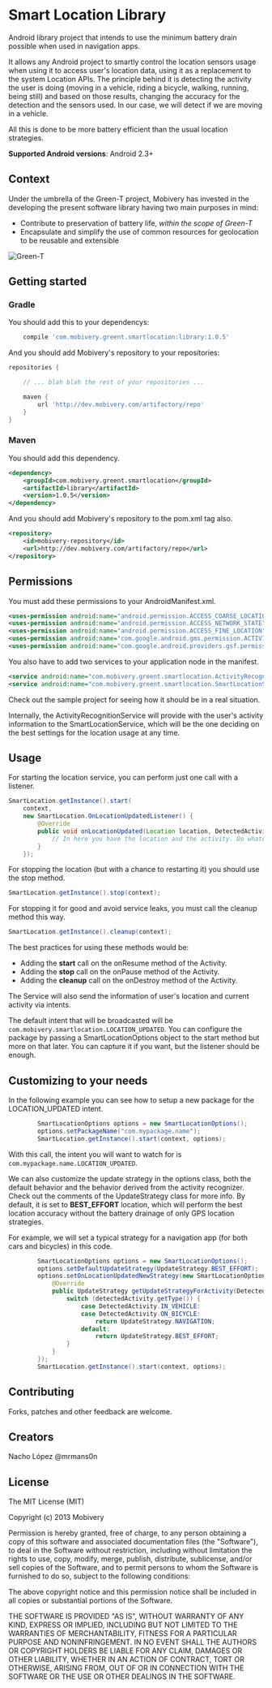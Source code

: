 Smart Location Library
======================

Android library project that intends to use the minimum battery drain possible when used in navigation apps.

It allows any Android project to smartly control the location sensors usage when using it to access user's location data, using it as a replacement to the system Location APIs. 
The principle behind it is detecting the activity the user is doing (moving in a vehicle, riding a bicycle, walking, running, being still) and based on those results, changing the accuracy for the detection and the sensors used. In our case, we will detect if we are moving in a vehicle.

All this is done to be more battery efficient than the usual location strategies.

**Supported Android versions**: Android 2.3+

Context
-------

Under the umbrella of the Green-T project, Mobivery has invested in the developing the present software library having two main purposes in mind:

* Contribute to preservation of battery life, *within the scope of Green-T*
* Encapsulate and simplify the use of common resources for geolocation to be reusable and extensible

![Green-T](http://greent.av.it.pt/images/logo.png)

Getting started
---------------

### Gradle

You should add this to your dependencys:

```groovy
    compile 'com.mobivery.greent.smartlocation:library:1.0.5'
```

And you should add Mobivery's repository to your repositories:

```groovy
repositories {

    // ... blah blah the rest of your repositories ...

    maven {
        url 'http://dev.mobivery.com/artifactory/repo'
    }
}
```

### Maven

You should add this dependency.

````xml
<dependency>
	<groupId>com.mobivery.greent.smartlocation</groupId>
	<artifactId>library</artifactId>
	<version>1.0.5</version>
</dependency>
````

And you should add Mobivery's repository to the pom.xml <repositories> tag also.

````xml
<repository>
	<id>mobivery-repository</id>
    <url>http://dev.mobivery.com/artifactory/repo</url>
</repository>
````

Permissions
-----------

You must add these permissions to your AndroidManifest.xml. 

````xml
<uses-permission android:name="android.permission.ACCESS_COARSE_LOCATION"/>
<uses-permission android:name="android.permission.ACCESS_NETWORK_STATE"/>
<uses-permission android:name="android.permission.ACCESS_FINE_LOCATION"/>
<uses-permission android:name="com.google.android.gms.permission.ACTIVITY_RECOGNITION"/>
<uses-permission android:name="com.google.android.providers.gsf.permission.READ_GSERVICES"/>

````

You also have to add two services to your application node in the manifest.

````xml
<service android:name="com.mobivery.greent.smartlocation.ActivityRecognitionService"/>
<service android:name="com.mobivery.greent.smartlocation.SmartLocationService"/>
````

Check out the sample project for seeing how it should be in a real situation.

Internally, the ActivityRecognitionService will provide with the user's activity information to the SmartLocationService, which will be the one deciding on the best settings for the location usage at any time.

Usage
-----

For starting the location service, you can perform just one call with a listener.

````java
SmartLocation.getInstance().start(
    context,
    new SmartLocation.OnLocationUpdatedListener() {
        @Override
        public void onLocationUpdated(Location location, DetectedActivity detectedActivity) {
            // In here you have the location and the activity. Do whatever you want with them!
        }
    });
````

For stopping the location (but with a chance to restarting it) you should use the stop method.

````java
SmartLocation.getInstance().stop(context);
````

For stopping it for good and avoid service leaks, you must call the cleanup method this way.

````java
SmartLocation.getInstance().cleanup(context);
````

The best practices for using these methods would be:

* Adding the **start** call on the onResume method of the Activity.
* Adding the **stop** call on the onPause method of the Activity.
* Adding the **cleanup** call on the onDestroy method of the Activity.

The Service will also send the information of user's location and current activity via intents.

The default intent that will be broadcasted will be `com.mobivery.smartlocation.LOCATION_UPDATED`. You can configure the package by passing a SmartLocationOptions object to the start method but more on that later. You can capture it if you want, but the listener should be enough.

Customizing to your needs
-------------------------
In the following example you can see how to setup a new package for the LOCATION_UPDATED intent.

````java
        SmartLocationOptions options = new SmartLocationOptions();
        options.setPackageName("com.mypackage.name");
        SmartLocation.getInstance().start(context, options);
````

With this call, the intent you will want to watch for is `com.mypackage.name.LOCATION_UPDATED`.

We can also customize the update strategy in the options class, both the default behavior and the behavior derived from the activity recognizer. Check out the comments of the UpdateStrategy class for more info. By default, it is set to **BEST_EFFORT** location, which will perform the best location accuracy without the battery drainage of only GPS location strategies.

For example, we will set a typical strategy for a navigation app (for both cars and bicycles) in this code.

````java
        SmartLocationOptions options = new SmartLocationOptions();
        options.setDefaultUpdateStrategy(UpdateStrategy.BEST_EFFORT);
        options.setOnLocationUpdatedNewStrategy(new SmartLocationOptions.OnLocationUpdated() {
            @Override
            public UpdateStrategy getUpdateStrategyForActivity(DetectedActivity detectedActivity) {
                switch (detectedActivity.getType()) {
                    case DetectedActivity.IN_VEHICLE:
                    case DetectedActivity.ON_BICYCLE:
                        return UpdateStrategy.NAVIGATION;
                    default:
                        return UpdateStrategy.BEST_EFFORT;
                }
            }
        });
        SmartLocation.getInstance().start(context, options);
````

Contributing
------------
Forks, patches and other feedback are welcome.

Creators
--------

Nacho López @mrmans0n

License
-------

The MIT License (MIT)

Copyright (c) 2013 Mobivery

Permission is hereby granted, free of charge, to any person obtaining a copy
of this software and associated documentation files (the "Software"), to deal
in the Software without restriction, including without limitation the rights
to use, copy, modify, merge, publish, distribute, sublicense, and/or sell
copies of the Software, and to permit persons to whom the Software is
furnished to do so, subject to the following conditions:

The above copyright notice and this permission notice shall be included in
all copies or substantial portions of the Software.

THE SOFTWARE IS PROVIDED "AS IS", WITHOUT WARRANTY OF ANY KIND, EXPRESS OR
IMPLIED, INCLUDING BUT NOT LIMITED TO THE WARRANTIES OF MERCHANTABILITY,
FITNESS FOR A PARTICULAR PURPOSE AND NONINFRINGEMENT. IN NO EVENT SHALL THE
AUTHORS OR COPYRIGHT HOLDERS BE LIABLE FOR ANY CLAIM, DAMAGES OR OTHER
LIABILITY, WHETHER IN AN ACTION OF CONTRACT, TORT OR OTHERWISE, ARISING FROM,
OUT OF OR IN CONNECTION WITH THE SOFTWARE OR THE USE OR OTHER DEALINGS IN
THE SOFTWARE.
